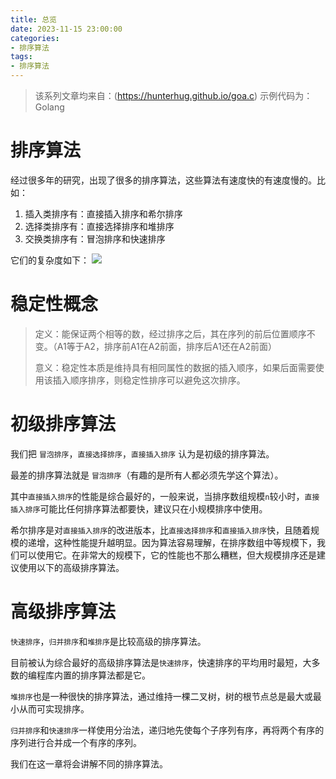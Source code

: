 ```yaml
---
title: 总览
date: 2023-11-15 23:00:00
categories:
- 排序算法
tags:
- 排序算法
---
```


> 该系列文章均来自：(https://hunterhug.github.io/goa.c)
> 示例代码为：Golang

# 排序算法

经过很多年的研究，出现了很多的排序算法，这些算法有速度快的有速度慢的。比如：
1. 插入类排序有：直接插入排序和希尔排序
2. 选择类排序有：直接选择排序和堆排序
3. 交换类排序有：冒泡排序和快速排序

它们的复杂度如下：
![](/images/algorithm/sort/sort.png)

<!-- more -->

# 稳定性概念
> 定义：能保证两个相等的数，经过排序之后，其在序列的前后位置顺序不变。（A1等于A2，排序前A1在A2前面，排序后A1还在A2前面）
>
> 意义：稳定性本质是维持具有相同属性的数据的插入顺序，如果后面需要使用该插入顺序排序，则稳定性排序可以避免这次排序。

# 初级排序算法
我们把 `冒泡排序`，`直接选择排序`，`直接插入排序` 认为是初级的排序算法。

最差的排序算法就是 `冒泡排序`（有趣的是所有人都必须先学这个算法）。

其中`直接插入排序`的性能是综合最好的，一般来说，当排序数组规模`n`较小时，`直接插入排序`可能比任何排序算法都要快，建议只在小规模排序中使用。

希尔排序是对`直接插入排序`的改进版本，比`直接选择排序`和`直接插入排序`快，且随着规模的递增，这种性能提升越明显。因为算法容易理解，在排序数组中等规模下，我们可以使用它。在非常大的规模下，它的性能也不那么糟糕，但大规模排序还是建议使用以下的高级排序算法。

# 高级排序算法
`快速排序`，`归并排序`和`堆排序`是比较高级的排序算法。

目前被认为综合最好的高级排序算法是`快速排序`，快速排序的平均用时最短，大多数的编程库内置的排序算法都是它。

`堆排序`也是一种很快的排序算法，通过维持一棵二叉树，树的根节点总是最大或最小从而可实现排序。

`归并排序`和`快速排序`一样使用分治法，递归地先使每个子序列有序，再将两个有序的序列进行合并成一个有序的序列。

我们在这一章将会讲解不同的排序算法。